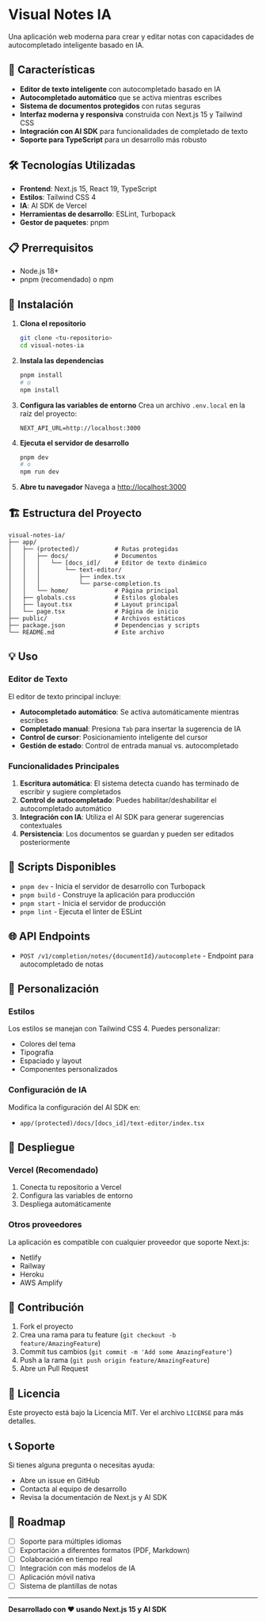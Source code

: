 # Visual Notes IA

Una aplicación web moderna para crear y editar notas con capacidades de autocompletado inteligente basado en IA.

## 🚀 Características

- **Editor de texto inteligente** con autocompletado basado en IA
- **Autocompletado automático** que se activa mientras escribes
- **Sistema de documentos protegidos** con rutas seguras
- **Interfaz moderna y responsiva** construida con Next.js 15 y Tailwind CSS
- **Integración con AI SDK** para funcionalidades de completado de texto
- **Soporte para TypeScript** para un desarrollo más robusto

## 🛠️ Tecnologías Utilizadas

- **Frontend**: Next.js 15, React 19, TypeScript
- **Estilos**: Tailwind CSS 4
- **IA**: AI SDK de Vercel
- **Herramientas de desarrollo**: ESLint, Turbopack
- **Gestor de paquetes**: pnpm

## 📋 Prerrequisitos

- Node.js 18+ 
- pnpm (recomendado) o npm

## 🚀 Instalación

1. **Clona el repositorio**
   ```bash
   git clone <tu-repositorio>
   cd visual-notes-ia
   ```

2. **Instala las dependencias**
   ```bash
   pnpm install
   # o
   npm install
   ```

3. **Configura las variables de entorno**
   Crea un archivo `.env.local` en la raíz del proyecto:
   ```env
   NEXT_API_URL=http://localhost:3000
   ```

4. **Ejecuta el servidor de desarrollo**
   ```bash
   pnpm dev
   # o
   npm run dev
   ```

5. **Abre tu navegador**
   Navega a [http://localhost:3000](http://localhost:3000)

## 🏗️ Estructura del Proyecto

```
visual-notes-ia/
├── app/
│   ├── (protected)/          # Rutas protegidas
│   │   ├── docs/             # Documentos
│   │   │   └── [docs_id]/    # Editor de texto dinámico
│   │   │       └── text-editor/
│   │   │           ├── index.tsx
│   │   │           └── parse-completion.ts
│   │   └── home/             # Página principal
│   ├── globals.css           # Estilos globales
│   ├── layout.tsx            # Layout principal
│   └── page.tsx              # Página de inicio
├── public/                   # Archivos estáticos
├── package.json              # Dependencias y scripts
└── README.md                 # Este archivo
```

## 💡 Uso

### Editor de Texto

El editor de texto principal incluye:

- **Autocompletado automático**: Se activa automáticamente mientras escribes
- **Completado manual**: Presiona `Tab` para insertar la sugerencia de IA
- **Control de cursor**: Posicionamiento inteligente del cursor
- **Gestión de estado**: Control de entrada manual vs. autocompletado

### Funcionalidades Principales

1. **Escritura automática**: El sistema detecta cuando has terminado de escribir y sugiere completados
2. **Control de autocompletado**: Puedes habilitar/deshabilitar el autocompletado automático
3. **Integración con IA**: Utiliza el AI SDK para generar sugerencias contextuales
4. **Persistencia**: Los documentos se guardan y pueden ser editados posteriormente

## 🔧 Scripts Disponibles

- `pnpm dev` - Inicia el servidor de desarrollo con Turbopack
- `pnpm build` - Construye la aplicación para producción
- `pnpm start` - Inicia el servidor de producción
- `pnpm lint` - Ejecuta el linter de ESLint

## 🌐 API Endpoints

- `POST /v1/completion/notes/{documentId}/autocomplete` - Endpoint para autocompletado de notas

## 🎨 Personalización

### Estilos
Los estilos se manejan con Tailwind CSS 4. Puedes personalizar:
- Colores del tema
- Tipografía
- Espaciado y layout
- Componentes personalizados

### Configuración de IA
Modifica la configuración del AI SDK en:
- `app/(protected)/docs/[docs_id]/text-editor/index.tsx`

## 🚀 Despliegue

### Vercel (Recomendado)
1. Conecta tu repositorio a Vercel
2. Configura las variables de entorno
3. Despliega automáticamente

### Otros proveedores
La aplicación es compatible con cualquier proveedor que soporte Next.js:
- Netlify
- Railway
- Heroku
- AWS Amplify

## 🤝 Contribución

1. Fork el proyecto
2. Crea una rama para tu feature (`git checkout -b feature/AmazingFeature`)
3. Commit tus cambios (`git commit -m 'Add some AmazingFeature'`)
4. Push a la rama (`git push origin feature/AmazingFeature`)
5. Abre un Pull Request

## 📝 Licencia

Este proyecto está bajo la Licencia MIT. Ver el archivo `LICENSE` para más detalles.

## 📞 Soporte

Si tienes alguna pregunta o necesitas ayuda:
- Abre un issue en GitHub
- Contacta al equipo de desarrollo
- Revisa la documentación de Next.js y AI SDK

## 🔮 Roadmap

- [ ] Soporte para múltiples idiomas
- [ ] Exportación a diferentes formatos (PDF, Markdown)
- [ ] Colaboración en tiempo real
- [ ] Integración con más modelos de IA
- [ ] Aplicación móvil nativa
- [ ] Sistema de plantillas de notas

---

**Desarrollado con ❤️ usando Next.js 15 y AI SDK**